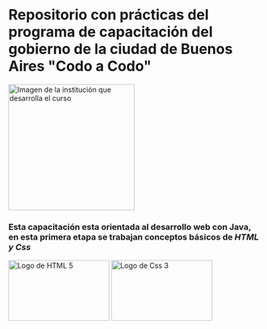 <h1>  Repositorio con prácticas del programa de capacitación del gobierno de la ciudad de Buenos Aires "Codo a Codo" </h1>

<image src="/img/CaC-imagen-md.jpg" alt="Imagen de la institución que desarrolla el curso" width="250px" caption="Cursos de programación del gobierno de la ciudad de Buenos Aires">

### Esta capacitación esta orientada al desarrollo web con **Java**, en esta primera etapa se trabajan conceptos básicos de ***HTML y Css***

<img src="https://github.com/NaSP32/Codo-a-Codo-Parte1/assets/105832274/b94d5304-a872-4b6e-b8e4-5e9a777b5d1c" alt="Logo de HTML 5" width="200px" height="120 px" caption="HTML5"> <img src="https://github.com/NaSP32/Codo-a-Codo-Parte1/assets/105832274/e3930de8-2fbe-4fb9-8edc-4028edaaf9fa" alt="Logo de Css 3" width="200px" caption="Css3" height="120px">
